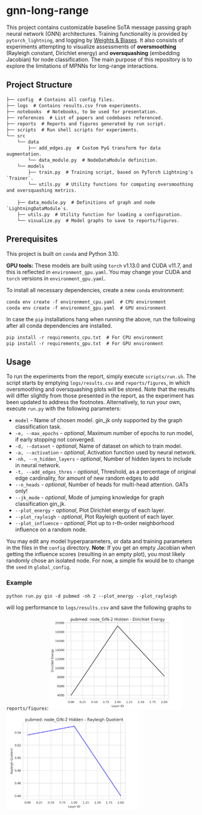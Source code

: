 # gnn-long-range
This project contains customizable baseline SoTA message passing graph neural network (GNN) architectures. Training functionality is provided by `pytorch_lightning`, and logging by [Weights & Biases](https://wandb.ai/site). It also consists of experiments attempting to visualize assessments of **oversmoothing** (Rayleigh constant, Dirichlet energy) and **oversquashing** (embedding Jacobian) for node classification. The main purpose of this repository is to explore the limitations of MPNNs for long-range interactions.

## Project Structure

```shell
├── config  # Contains all config files.
├── logs  # Contains results.csv from experiments.
├── notebooks  # Notebooks, to be used for presentation.
├── references  # List of papers and codebases referenced.
├── reports  # Reports and figures generated by run script.
├── scripts  # Run shell scripts for experiments.
└── src
    └── data
        ├── add_edges.py  # Custom PyG transform for data augmentation.
        └── data_module.py  # NodeDataModule definition.
    └── models
        ├── train.py  # Training script, based on PyTorch Lightning's `Trainer`.
        └── utils.py  # Utility functions for computing oversmoothing and oversquashing metrics.

    ├── data_module.py  # Definitions of graph and node `LightningDataModule`s.
    ├── utils.py  # Utility function for loading a configuration.
    └── visualize.py  # Model graphs to save to reports/figures.

```

## Prerequisites

This project is built on `conda` and Python 3.10.

**GPU tools:** These models are built using `torch` v1.13.0 and CUDA v11.7, and this is reflected in `environment_gpu.yaml`. You may change your CUDA and `torch` versions in `environment_gpu.yaml`.

To install all necessary dependencies, create a new `conda` environment:
```shell
conda env create -f environment_cpu.yaml  # CPU environment
conda env create -f environment_gpu.yaml  # GPU environment
```

In case the `pip` installations hang when running the above, run the following after all conda dependencies are installed.
```shell
pip install -r requirements_cpu.txt  # For CPU environment
pip install -r requirements_gpu.txt  # For GPU environment
```

## Usage

To run the experiments from the report, simply execute `scripts/run.sh`. The script starts by emptying `logs/results.csv` and `reports/figures`, in which oversmoothing and oversquashing plots will be stored. Note that the results will differ slightly from those presented in the report, as the experiment has been updated to address the footnotes.
Alternatively, to run your own, execute `run.py` with the following parameters:
- `model` - Name of chosen model. gin_jk only supported by the graph classification task.
- `-e, --max_epochs` - *optional*, Maximum number of epochs to run model, if early stopping not converged.
- `-d, --dataset` - *optional*, Name of dataset on which to train model.
- `-a, --activation` - *optional*, Activation function used by neural network.
- `-nh, --n_hidden_layers` - *optional*, Number of hidden layers to include in neural network.
- `-t, --add_edges_thres` - *optional*, Threshold, as a percentage of original edge cardinality, for amount of new random edges to add
- `--n_heads` - *optional*, Number of heads for multi-head attention. GATs only!
- `--jk_mode` - *optional*, Mode of jumping knowledge for graph classification gin_jk.
- `--plot_energy` - *optional*, Plot Dirichlet energy of each layer.
- `--plot_rayleigh` - *optional*, Plot Rayleigh quotient of each layer.
- `--plot_influence` - *optional*, Plot up to r-th-order neighborhood influence on a random node.

You may edit any model hyperparameters, or data and training parameters in the files in the `config` directory.
**Note**: If you get an empty Jacobian when getting the influence scores (resulting in an empty plot), you most likely randomly chose an isolated node. For now, a simple fix would be to change the `seed` in `global_config`.

### Example
```shell
python run.py gin -d pubmed -nh 2 --plot_energy --plot_rayleigh
```
will log performance to `logs/results.csv` and save the following graphs to `reports/figures`:
<img src="assets/imgs/node_GIN_2h_energy.png" width="350" />
<img src="assets/imgs/node_GIN_2h_rayleigh.png" width="350" />
